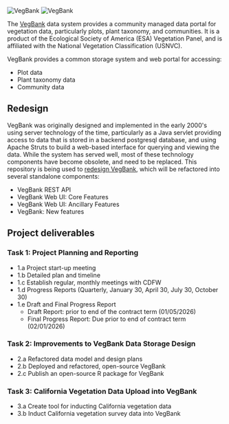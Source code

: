 ![VegBank](http://vegbank.org/vegbank/images/vegbank_logo69x100trans.gif)
![VegBank](http://vegbank.org/vegbank/images/vegbank_caps170x40outline.jpg)

The [VegBank](http://vegbank.org) data system provides a community managed data portal for vegetation data, particularly plots, plant taxonomy, and communities.  It is a product of the Ecological Society of America (ESA) Vegetation Panel, and is affiliated with the National Vegetation Classification (USNVC).

VegBank provides a common storage system and web portal for accessing:

- Plot data
- Plant taxonomy data
- Community data

## Redesign

VegBank was originally designed and implemented in the early 2000's using server technology of the time, particularly as a Java servlet providing access to data that is stored in a backend postgresql database, and using Apache Struts to build a web-based interface for querying and viewing the data.  While the system has served well, most of these technology components have become obsolete, and need to be replaced.  This repository is being used to [redesign VegBank](vegbank2-plans.md), which will be refactored into several standalone components:
- VegBank REST API
- VegBank Web UI: Core Features
- VegBank Web UI: Ancillary Features
- VegBank: New features

## Project deliverables

### Task 1: Project Planning and Reporting

- 1.a Project start-up meeting
- 1.b Detailed plan and timeline
- 1.c Establish regular, monthly meetings with CDFW
- 1.d Progress Reports (Quarterly, January 30, April 30, July 30, October 30)
- 1.e Draft and Final Progress Report
    - Draft Report: prior to end of the contract term (01/05/2026)
    - Final Progress Report: Due prior to end of contract term (02/01/2026)

### Task 2: Improvements to VegBank Data Storage Design

- 2.a Refactored data model and design plans
- 2.b Deployed and refactored, open-source VegBank
- 2.c Publish an open-source R package for VegBank

### Task 3: California Vegetation Data Upload into VegBank

- 3.a Create tool for inducting California vegetation data
- 3.b Induct California vegetation survey data into VegBank

